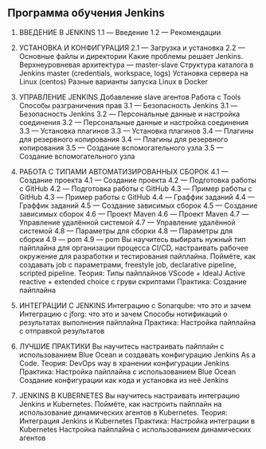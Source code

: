 ## Программа обучения Jenkins

1. ВВЕДЕНИЕ В JENKINS
1.1 — Введение
1.2 — Рекомендации
2. УСТАНОВКА И КОНФИГУРАЦИЯ
2.1 — Загрузка и установка
2.2 — Основные файлы и директории
Какие проблемы решает Jenkins.
Верхнеуровневая архитектура — master-slave
Структура каталога в Jenkins master (credentials, workspace, logs)
Установка сервера на Linux (centos)
Разные варианты запуска Linux в Docker
3. УПРАВЛЕНИЕ JENKINS
Добавление slave агентов
Работа с Tools
Способы разграничения прав
3.1 — Безопасность Jenkins
3.1 — Безопасность Jenkins
3.2 — Персональные данные и настройка соединения
3.2 — Персональные данные и настройка соединения
3.3 — Установка плагинов
3.3 — Установка плагинов
3.4 — Плагины для резервного копирования
3.4 — Плагины для резервного копирования
3.5 — Создание вспомогательного узла
3.5 — Создание вспомогательного узла
4. РАБОТА С ТИПАМИ АВТОМАТИЗИРОВАННЫХ СБОРОК
4.1 — Создание проекта
4.1 — Создание проекта
4.2 — Подготовка работы с GitHub
4.2 — Подготовка работы с GitHub
4.3 — Пример работы с GitHub
4.3 — Пример работы с GitHub
4.4 — Граффик заданий
4.4 — Граффик заданий
4.5 — Создание зависимых сборок
4.5 — Создание зависимых сборок
4.6 — Проект Maven
4.6 — Проект Maven
4.7 — Управление удалённой системой
4.7 — Управление удалённой системой
4.8 — Параметры для сборки
4.8 — Параметры для сборки
4.9 — pom
4.9 — pom
Вы научитесь выбирать нужный тип пайплайна для организации процесса CI/CD, настраивать рабочее окружение для разработки и тестирования пайплайна. Поймёте, как создавать job с параметрами, freestyle job, declarative pipeline, scripted pipeline.
Теория:
Типы пайплайнов
VScode + IdeaIJ
Active reactive + extended choice с груви скриптами
Практика:
Создание пайплайна

5. ИНТЕГРАЦИИ C JENKINS
Интеграцию с Sonarqube: что это и зачем
Интеграцию с jforg: что это и зачем
Способы нотификаций о результатах выполнения пайплайна
Практика:
Настройка пайплайна с отправкой результатов

6. ЛУЧШИЕ ПРАКТИКИ 
Вы научитесь настраивать пайплайн с использованием Blue Ocean и создавать конфигурацию Jenkins As a Code.
Теория:
DevOps way в хранении конфигурации Jenkins
Практика:
Настройка пайплайна с использованием Blue Ocean
Создание конфигурации как кода и установка из неё Jenkins

7. JENKINS В KUBERNETES
Вы научитесь настраивать интеграцию Jenkins и Kubernetes. Поймёте, как настроить пайплайн на использование динамических агентов в Kubernetes.
Теория:
Интеграция Jenkins и Kubernetes
Практика:
Настройка интеграции в Kubernetes
Настройка пайплайна с использованием динамических агентов

